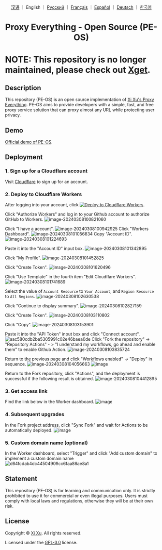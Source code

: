 <div align="center">
<a href="i18n/README_ZH.md">汉语</a> ｜ English ｜ <a href="i18n/README_RU.md">Русский</a> ｜ <a href="i18n/README_FR.md">Français</a> ｜ <a href="i18n/README_ES.md">Español</a> ｜ <a href="i18n/README_DE.md">Deutsch</a> ｜ <a href="i18n/README_KO.md">한국어</a>

# Proxy Everything - Open Source (PE-OS)

</div>

# NOTE: This repository is no longer maintained, please check out [Xget](https://github.com/xixu-me/Xget).

## Description

This repository (PE-OS) is an open source implementation of [Xi Xu's Proxy Everything](https://proxy.xi-xu.me). PE-OS aims to provide developers with a simple, fast, and free proxy service solution that can proxy almost any URL while protecting user privacy.

## Demo

[Official demo of PE-OS](https://pe-os.xi-xu.me).

## Deployment

### 1. Sign up for a Cloudflare account

Visit [Cloudflare](https://dash.cloudflare.com/sign-up) to sign up for an account.

### 2. Deploy to Cloudflare Workers

After logging into your account, click [![Deploy to Cloudflare Workers](https://deploy.workers.cloudflare.com/button)](https://deploy.workers.cloudflare.com/?url=https://github.com/xixu-me/Proxy-Everything).

Click "Authorize Workers" and log in to your Github account to authorize GitHub to Workers.
![image-20240308100821060](https://github.com/Harry-zklcdc/go-proxy-bingai/assets/21104213/241edb52-b1ef-4a2c-8525-bfa3d148391b)

Click "I have a account".
![image-20240308100942925](https://github.com/Harry-zklcdc/go-proxy-bingai/assets/21104213/219fc538-e412-4a52-913c-6c4878d50325) Click "Workers Dashboard".
![image-20240308101056834](https://github.com/Harry-zklcdc/go-proxy-bingai/assets/21104213/4b4a96be-90b3-40cc-9b50-b214980f2ab2) Copy "Account ID".
![image-20240308101224693](https://github.com/Harry-zklcdc/go-proxy-bingai/assets/21104213/da6f8b64-f6e1-40c0-b812-54f86d8b97c0)

Paste it into the "Account ID" input box.
![image-20240308101342895](https://github.com/Harry-zklcdc/go-proxy-bingai/assets/21104213/4df45a68-855f-4acd-a9be-6d0da63a49a5)

Click "My Profile".
![image-20240308101452825](https://github.com/Harry-zklcdc/go-proxy-bingai/assets/21104213/4d21f38a-f313-4d66-baf9-83ce1df93f02)

Click "Create Token".
![image-20240308101620496](https://github.com/Harry-zklcdc/go-proxy-bingai/assets/21104213/41e82d1b-27ea-44a0-8cfe-ae66233544ad)

Click "Use Template" in the fourth item "Edit Cloudflare Workers".
![image-20240308101741689](https://github.com/Harry-zklcdc/go-proxy-bingai/assets/21104213/3974817c-2787-4148-95f9-96f58ef78aee)

Select the value of `Account Resource` to `Your Account`, and `Region Resource` to `All Regions`.
![image-20240308102630538](https://github.com/Harry-zklcdc/go-proxy-bingai/assets/21104213/cd20fa0a-b75d-489d-85c0-49a063abea8a)

Click "Continue to display summary".
![image-20240308102827159](https://github.com/Harry-zklcdc/go-proxy-bingai/assets/21104213/9d91e08b-743b-476a-b74e-5b2f46b97ac2)

Click "Create Token".
![image-20240308103110802](https://github.com/Harry-zklcdc/go-proxy-bingai/assets/21104213/db6cde35-cf88-4fde-a58a-d3b204dabc17)

Click "Copy".
![image-20240308103153901](https://github.com/Harry-zklcdc/go-proxy-bingai/assets/21104213/0309e295-d77a-4d27-918e-706e2169347f)

Paste it into the "API Token" input box and click "Connect account".
![aac580cdb2ba5305991c02e46baea0de](https://github.com/Harry-zklcdc/go-proxy-bingai/assets/21104213/eb3bb593-13df-4a67-976d-4fbb5f369e51) Click "Fork the repository" -> "Repository Actions" - > "I understand my workflows, go ahead and enable them" to enable Github Action.
![image-20240308103835724](https://github.com/Harry-zklcdc/go-proxy-bingai/assets/21104213/a0d89011-edb5-4622-9bb0-c40f6420e936)

Return to the previous page and click "Workflows enabled" -> "Deploy" in sequence.
![image-20240308104056663](https://github.com/Harry-zklcdc/go-proxy-bingai/assets/21104213/d29844b4-6eda-4da1-984c-3f4507e1c213)
![image](https://github.com/Harry-zklcdc/go-proxy-bingai/assets/21104213/63691c2a-b26d-48cd-9c42-6fd74e44694b)

Return to the Fork repository, click "Actions", and the deployment is successful if the following result is obtained.
![image-20240308104412895](https://github.com/Harry-zklcdc/go-proxy-bingai/assets/21104213/ae35e302-c3cf-4662-badb-926b56b19565)

### 3. Get access link

Find the link below in the Worker dashboard.
![image](https://github.com/Harry-zklcdc/go-proxy-bingai/assets/21104213/8fef9dd4-285e-414a-9237-5378e981b96c)

### 4. Subsequent upgrades

In the Fork project address, click "Sync Fork" and wait for Actions to be automatically deployed.
![image](https://github.com/Harry-zklcdc/go-proxy-bingai/assets/21104213/16ca803a-fe4b-431e-97b0-f04b8a217220)

### 5. Custom domain name (optional)

In the Worker dashboard, select "Trigger" and click "Add custom domain" to implement a custom domain name
![d64fcdab4dc44504909cc6faa86ae8a1](https://github.com/Harry-zklcdc/go-proxy-bingai/assets/21104213/6f0de2c5-1dd4-4801-b163-6d485836c73d)

## Statement

This repository (PE-OS) is for learning and communication only. It is strictly prohibited to use it for commercial or even illegal purposes. Users must comply with local laws and regulations, otherwise they will be at their own risk.

## License

Copyright &copy; [Xi Xu](https://xi-xu.me). All rights reserved.

Licensed under the [GPL-3.0](https://github.com/xixu-me/Proxy-Everything/blob/main/LICENSE) license.
